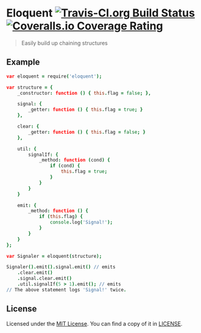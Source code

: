 # Eloquent [![Travis-CI.org Build Status](https://img.shields.io/travis/Qix-/eloquent.svg?style=flat-square)](https://travis-ci.org/Qix-/eloquent) [![Coveralls.io Coverage Rating](https://img.shields.io/coveralls/Qix-/eloquent.svg?style=flat-square)](https://coveralls.io/r/Qix-/eloquent)
> Easily build up chaining structures

## Example

```coffeescript
var eloquent = require('eloquent');

var structure = {
	_constructor: function () { this.flag = false; },

	signal: {
		_getter: function () { this.flag = true; }
	},

	clear: {
		_getter: function () { this.flag = false; }
	},

	util: {
		signalIf: {
			_method: function (cond) {
				if (cond) {
					this.flag = true;
				}
			}
		}
	}

	emit: {
		_method: function () {
			if (this.flag) {
				console.log('Signal!');
			}
		}
	}
};

var Signaler = eloquent(structure);

Signaler().emit().signal.emit() // emits
	.clear.emit()
	.signal.clear.emit()
	.util.signalIf(5 > 1).emit(); // emits
// The above statement logs 'Signal!' twice.
```

## License
Licensed under the [MIT License](http://opensource.org/licenses/MIT).
You can find a copy of it in [LICENSE](LICENSE).
